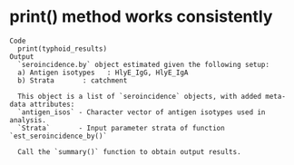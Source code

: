# print() method works consistently

    Code
      print(typhoid_results)
    Output
      `seroincidence.by` object estimated given the following setup:
      a) Antigen isotypes   : HlyE_IgG, HlyE_IgA 
      b) Strata       : catchment 
      
      This object is a list of `seroincidence` objects, with added meta-data attributes:
      `antigen_isos` - Character vector of antigen isotypes used in analysis.
      `Strata`       - Input parameter strata of function `est_seroincidence_by()`
      
      Call the `summary()` function to obtain output results.

